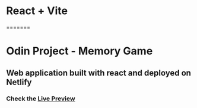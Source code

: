 # React + Vite

=======

# Odin Project - Memory Game

## Web application built with react and deployed on Netlify

### Check the [Live Preview](https://yugiohmemorygame.netlify.app/)

